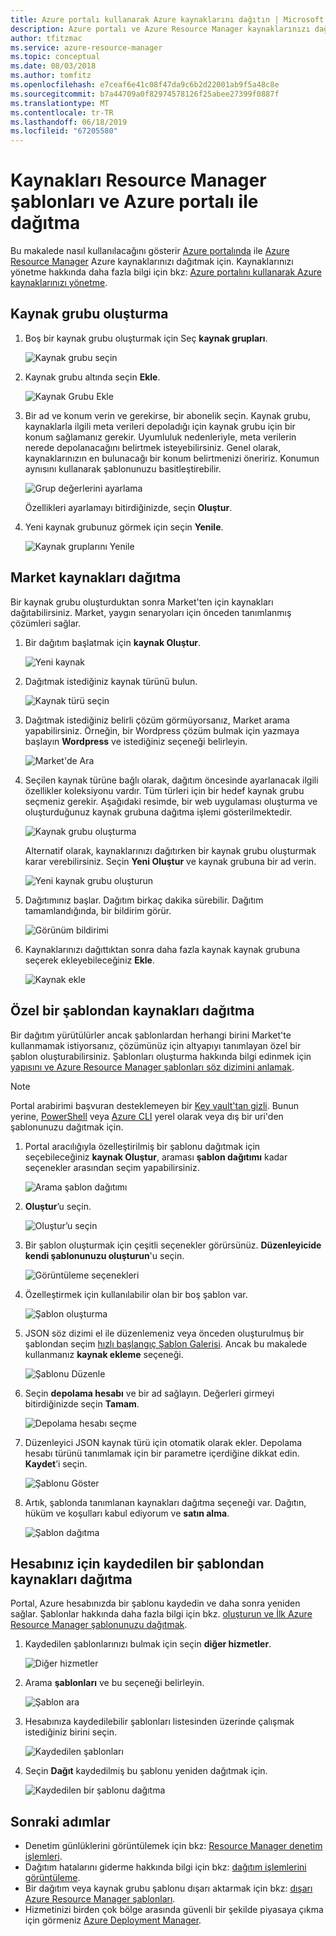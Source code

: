 ```yaml
---
title: Azure portalı kullanarak Azure kaynaklarını dağıtın | Microsoft Docs
description: Azure portalı ve Azure Resource Manager kaynaklarınızı dağıtmak için kullanın.
author: tfitzmac
ms.service: azure-resource-manager
ms.topic: conceptual
ms.date: 08/03/2018
ms.author: tomfitz
ms.openlocfilehash: e7ceaf6e41c08f47da9c6b2d22001ab9f5a48c8e
ms.sourcegitcommit: b7a44709a0f82974578126f25abee27399f0887f
ms.translationtype: MT
ms.contentlocale: tr-TR
ms.lasthandoff: 06/18/2019
ms.locfileid: "67205580"
---
```

# <a name="deploy-resources-with-resource-manager-templates-and-azure-portal"></a>Kaynakları Resource Manager şablonları ve Azure portalı ile dağıtma

Bu makalede nasıl kullanılacağını gösterir [Azure portalında](https://portal.azure.com) ile [Azure Resource Manager](resource-group-overview.md) Azure kaynaklarınızı dağıtmak için. Kaynaklarınızı yönetme hakkında daha fazla bilgi için bkz: [Azure portalını kullanarak Azure kaynaklarınızı yönetme](manage-resources-portal.md).

## <a name="create-resource-group"></a>Kaynak grubu oluşturma

1. Boş bir kaynak grubu oluşturmak için Seç **kaynak grupları**.

   ![Kaynak grubu seçin](./media/resource-group-template-deploy-portal/select-resource-groups.png)

1. Kaynak grubu altında seçin **Ekle**.

   ![Kaynak Grubu Ekle](./media/resource-group-template-deploy-portal/add-resource-group.png)

1. Bir ad ve konum verin ve gerekirse, bir abonelik seçin. Kaynak grubu, kaynaklarla ilgili meta verileri depoladığı için kaynak grubu için bir konum sağlamanız gerekir. Uyumluluk nedenleriyle, meta verilerin nerede depolanacağını belirtmek isteyebilirsiniz. Genel olarak, kaynaklarınızın en bulunacağı bir konum belirtmenizi öneririz. Konumun aynısını kullanarak şablonunuzu basitleştirebilir.

   ![Grup değerlerini ayarlama](./media/resource-group-template-deploy-portal/set-group-properties.png)

   Özellikleri ayarlamayı bitirdiğinizde, seçin **Oluştur**.

1. Yeni kaynak grubunuz görmek için seçin **Yenile**.

   ![Kaynak gruplarını Yenile](./media/resource-group-template-deploy-portal/refresh-resource-groups.png)

## <a name="deploy-resources-from-marketplace"></a>Market kaynakları dağıtma

Bir kaynak grubu oluşturduktan sonra Market'ten için kaynakları dağıtabilirsiniz. Market, yaygın senaryoları için önceden tanımlanmış çözümleri sağlar.

1. Bir dağıtım başlatmak için **kaynak Oluştur**.

   ![Yeni kaynak](./media/resource-group-template-deploy-portal/new-resources.png)

1. Dağıtmak istediğiniz kaynak türünü bulun.

   ![Kaynak türü seçin](./media/resource-group-template-deploy-portal/select-resource-type.png)

1. Dağıtmak istediğiniz belirli çözüm görmüyorsanız, Market arama yapabilirsiniz. Örneğin, bir Wordpress çözüm bulmak için yazmaya başlayın **Wordpress** ve istediğiniz seçeneği belirleyin.

   ![Market'de Ara](./media/resource-group-template-deploy-portal/search-resource.png)

1. Seçilen kaynak türüne bağlı olarak, dağıtım öncesinde ayarlanacak ilgili özellikler koleksiyonu vardır. Tüm türleri için bir hedef kaynak grubu seçmeniz gerekir. Aşağıdaki resimde, bir web uygulaması oluşturma ve oluşturduğunuz kaynak grubuna dağıtma işlemi gösterilmektedir.

   ![Kaynak grubu oluşturma](./media/resource-group-template-deploy-portal/select-existing-group.png)

   Alternatif olarak, kaynaklarınızı dağıtırken bir kaynak grubu oluşturmak karar verebilirsiniz. Seçin **Yeni Oluştur** ve kaynak grubuna bir ad verin.

   ![Yeni kaynak grubu oluşturun](./media/resource-group-template-deploy-portal/select-new-group.png)

1. Dağıtımınız başlar. Dağıtım birkaç dakika sürebilir. Dağıtım tamamlandığında, bir bildirim görür.

   ![Görünüm bildirimi](./media/resource-group-template-deploy-portal/view-notification.png)

1. Kaynaklarınızı dağıttıktan sonra daha fazla kaynak kaynak grubuna seçerek ekleyebileceğiniz **Ekle**.

   ![Kaynak ekle](./media/resource-group-template-deploy-portal/add-resource.png)

## <a name="deploy-resources-from-custom-template"></a>Özel bir şablondan kaynakları dağıtma

Bir dağıtım yürütülürler ancak şablonlardan herhangi birini Market'te kullanmamak istiyorsanız, çözümünüz için altyapıyı tanımlayan özel bir şablon oluşturabilirsiniz. Şablonları oluşturma hakkında bilgi edinmek için [yapısını ve Azure Resource Manager şablonları söz dizimini anlamak](resource-group-authoring-templates.md).

> [!NOTE]
> Portal arabirimi başvuran desteklemeyen bir [Key vault'tan gizli](resource-manager-keyvault-parameter.md). Bunun yerine, [PowerShell](resource-group-template-deploy.md) veya [Azure CLI](resource-group-template-deploy-cli.md) yerel olarak veya dış bir uri'den şablonunuzu dağıtmak için.

1. Portal aracılığıyla özelleştirilmiş bir şablonu dağıtmak için seçebileceğiniz **kaynak Oluştur**, araması **şablon dağıtımı** kadar seçenekler arasından seçim yapabilirsiniz.

   ![Arama şablon dağıtımı](./media/resource-group-template-deploy-portal/search-template.png)

1. **Oluştur**’u seçin.

   ![Oluştur’u seçin](./media/resource-group-template-deploy-portal/show-template-option.png)

1. Bir şablon oluşturmak için çeşitli seçenekler görürsünüz. **Düzenleyicide kendi şablonunuzu oluşturun**'u seçin.

   ![Görüntüleme seçenekleri](./media/resource-group-template-deploy-portal/see-options.png)

1. Özelleştirmek için kullanılabilir olan bir boş şablon var.

   ![Şablon oluşturma](./media/resource-group-template-deploy-portal/blank-template.png)

1. JSON söz dizimi el ile düzenlemeniz veya önceden oluşturulmuş bir şablondan seçim [hızlı başlangıç Şablon Galerisi](https://azure.microsoft.com/resources/templates/). Ancak bu makalede kullanmanız **kaynak ekleme** seçeneği.

   ![Şablonu Düzenle](./media/resource-group-template-deploy-portal/select-add-resource.png)

1. Seçin **depolama hesabı** ve bir ad sağlayın. Değerleri girmeyi bitirdiğinizde seçin **Tamam**.

   ![Depolama hesabı seçme](./media/resource-group-template-deploy-portal/add-storage-account.png)

1. Düzenleyici JSON kaynak türü için otomatik olarak ekler. Depolama hesabı türünü tanımlamak için bir parametre içerdiğine dikkat edin. **Kaydet**’i seçin.

   ![Şablonu Göster](./media/resource-group-template-deploy-portal/show-json.png)

1. Artık, şablonda tanımlanan kaynakları dağıtma seçeneği var. Dağıtın, hüküm ve koşulları kabul ediyorum ve **satın alma**.

   ![Şablon dağıtma](./media/resource-group-template-deploy-portal/provide-custom-template-values.png)

## <a name="deploy-resources-from-a-template-saved-to-your-account"></a>Hesabınız için kaydedilen bir şablondan kaynakları dağıtma

Portal, Azure hesabınızda bir şablonu kaydedin ve daha sonra yeniden sağlar. Şablonlar hakkında daha fazla bilgi için bkz. [oluşturun ve İlk Azure Resource Manager şablonunuzu dağıtmak](resource-manager-create-first-template.md).

1. Kaydedilen şablonlarınızı bulmak için seçin **diğer hizmetler**.

   ![Diğer hizmetler](./media/resource-group-template-deploy-portal/more-services.png)

1. Arama **şablonları** ve bu seçeneği belirleyin.

   ![Şablon ara](./media/resource-group-template-deploy-portal/find-templates.png)

1. Hesabınıza kaydedilebilir şablonları listesinden üzerinde çalışmak istediğiniz birini seçin.

   ![Kaydedilen şablonları](./media/resource-group-template-deploy-portal/saved-templates.png)

1. Seçin **Dağıt** kaydedilmiş bu şablonu yeniden dağıtmak için.

   ![Kaydedilen bir şablonu dağıtma](./media/resource-group-template-deploy-portal/deploy-saved-template.png)

## <a name="next-steps"></a>Sonraki adımlar

- Denetim günlüklerini görüntülemek için bkz: [Resource Manager denetim işlemleri](./resource-group-audit.md).
- Dağıtım hatalarını giderme hakkında bilgi için bkz: [dağıtım işlemlerini görüntüleme](./resource-manager-deployment-operations.md).
- Bir dağıtım veya kaynak grubu şablonu dışarı aktarmak için bkz: [dışarı Azure Resource Manager şablonları](./manage-resource-groups-portal.md#export-resource-groups-to-templates).
- Hizmetinizi birden çok bölge arasında güvenli bir şekilde piyasaya çıkma için görmeniz [Azure Deployment Manager](./deployment-manager-overview.md).
